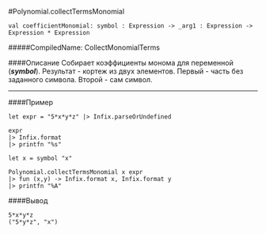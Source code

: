 #Polynomial.collectTermsMonomial

	val coefficientMonomial: symbol : Expression -> _arg1 : Expression ->  Expression * Expression


#####CompiledName: CollectMonomialTerms


####Описание
Собирает коэффициенты монома для переменной (***symbol***).
Результат - кортеж из двух элементов. Первый - часть без заданного символа. Второй - сам символ.

----------

####Пример
    
    let expr = "5*x*y*z" |> Infix.parseOrUndefined
    
    expr
    |> Infix.format
    |> printfn "%s"
    
    let x = symbol "x"
    
    Polynomial.collectTermsMonomial x expr
    |> fun (x,y) -> Infix.format x, Infix.format y
    |> printfn "%A"
    

####Вывод
    
    5*x*y*z
    ("5*y*z", "x")





